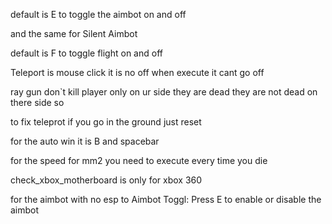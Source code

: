 default is E to toggle the aimbot on and off

and the same for Silent Aimbot

default is F to toggle flight on and off

Teleport is mouse click it is no off when execute it cant go off


ray gun don`t kill player only on ur side they are dead they are not dead on there side so


to fix teleprot if you go in the ground just reset

for the auto win it is B and spacebar

for the speed for mm2 you need to execute every time you die

check_xbox_motherboard is only for xbox 360

for the aimbot with no esp to Aimbot Toggl: Press E to enable or disable the aimbot
